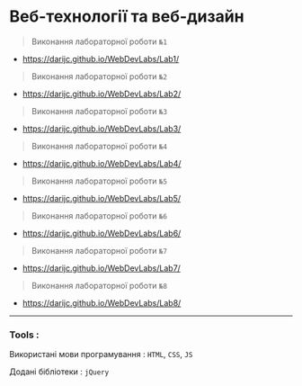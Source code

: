 # Веб-технології та веб-дизайн

> Виконання лабораторної роботи ``` №1 ```
- https://darijc.github.io/WebDevLabs/Lab1/
> Виконання лабораторної роботи ``` №2 ```
- https://darijc.github.io/WebDevLabs/Lab2/
> Виконання лабораторної роботи ``` №3 ```
- https://darijc.github.io/WebDevLabs/Lab3/
> Виконання лабораторної роботи ``` №4 ```
- https://darijc.github.io/WebDevLabs/Lab4/
> Виконання лабораторної роботи ``` №5 ```
- https://darijc.github.io/WebDevLabs/Lab5/
> Виконання лабораторної роботи ``` №6 ```
- https://darijc.github.io/WebDevLabs/Lab6/
> Виконання лабораторної роботи ``` №7 ```
- https://darijc.github.io/WebDevLabs/Lab7/
> Виконання лабораторної роботи ``` №8 ```
- https://darijc.github.io/WebDevLabs/Lab8/

---
### Tools :
Використані мови програмування : 
 ```HTML```, ```CSS```, ```JS```
 
Додані бібліотеки : 
 ```jQuery``` 
